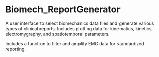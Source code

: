 # Biomech_ReportGenerator
A user interface to select biomechanics data files and generate various types of clinical reports. Includes plotting data for kinematics, kinetics, electromygraphy, and spatiotemporal parameters.

Includes a function to filter and amplify EMG data for standardized reporting.
